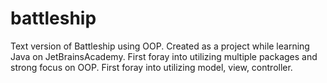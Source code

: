 # battleship
Text version of Battleship using OOP. Created as a project while learning Java on JetBrainsAcademy. First foray into utilizing multiple packages and strong focus on OOP. First foray into utilizing model, view, controller.
